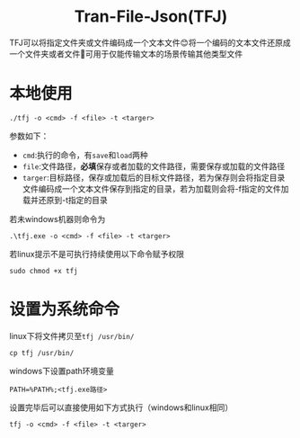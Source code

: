 <center><h1>Tran-File-Json(TFJ)</h1></center>

TFJ可以将指定文件夹或文件编码成一个文本文件😊将一个编码的文本文件还原成一个文件夹或者文件🤭可用于仅能传输文本的场景传输其他类型文件

# 本地使用
```shell
./tfj -o <cmd> -f <file> -t <targer>
```
参数如下：
+ `cmd`:执行的命令，有`save`和`load`两种
+ `file`:文件路径，**必填**保存或者加载的文件路径，需要保存或加载的文件路径
+ `targer`:目标路径，保存或加载后的目标文件路径，若为保存则会将指定目录文件编码成一个文本文件保存到指定的目录，若为加载则会将-f指定的文件加载并还原到-t指定的目录

若未windows机器则命令为
```shell
.\tfj.exe -o <cmd> -f <file> -t <targer>
```
若linux提示不是可执行持续使用以下命令赋予权限
```shell
sudo chmod +x tfj
```
# 设置为系统命令
linux下将文件拷贝至`tfj /usr/bin/`
```shell
cp tfj /usr/bin/
```
windows下设置path环境变量
```shell
PATH=%PATH%;<tfj.exe路径>
```
设置完毕后可以直接使用如下方式执行（windows和linux相同）
```shell
tfj -o <cmd> -f <file> -t <targer>
```
